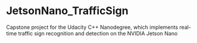 # JetsonNano_TrafficSign
Capstone project for the Udacity C++ Nanodegree, which implements real-time traffic sign recognition and detection on the NVIDIA Jetson Nano
